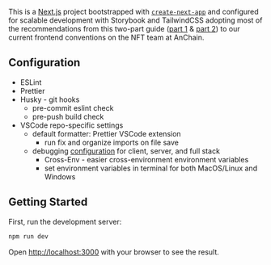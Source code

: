 This is a [Next.js](https://nextjs.org/) project bootstrapped with [`create-next-app`](https://github.com/vercel/next.js/tree/canary/packages/create-next-app) and configured for scalable development with Storybook and TailwindCSS adopting most of the recommendations from this two-part guide ([part 1](https://dev.to/alexeagleson/how-to-build-scalable-architecture-for-your-nextjs-project-2pb7) & [part 2](https://dev.to/alexeagleson/how-to-build-a-fullstack-nextjs-application-with-storybook-tailwindcss-2gfa)) to our current frontend conventions on the NFT team at AnChain.

## Configuration

- ESLint
- Prettier
- Husky - git hooks
  - pre-commit eslint check
  - pre-push build check
- VSCode repo-specific settings
  - default formatter: Prettier VSCode extension
    - run fix and organize imports on file save
  - debugging [configuration](https://nextjs.org/docs/advanced-features/debugging) for client, server, and full stack
    - Cross-Env - easier cross-environment environment variables
    - set environment variables in terminal for both MacOS/Linux and Windows

## Getting Started

First, run the development server:

```bash
npm run dev
```

Open [http://localhost:3000](http://localhost:3000) with your browser to see the result.
